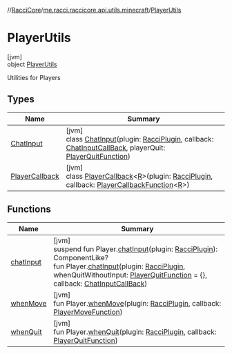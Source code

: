 //[RacciCore](../../../index.md)/[me.racci.raccicore.api.utils.minecraft](../index.md)/[PlayerUtils](index.md)

# PlayerUtils

[jvm]\
object [PlayerUtils](index.md)

Utilities for Players

## Types

| Name | Summary |
|---|---|
| [ChatInput](-chat-input/index.md) | [jvm]<br>class [ChatInput](-chat-input/index.md)(plugin: [RacciPlugin](../../me.racci.raccicore.api.plugin/-racci-plugin/index.md), callback: [ChatInputCallBack](../index.md#-38014740%2FClasslikes%2F-1216412040), playerQuit: [PlayerQuitFunction](../index.md#-400580617%2FClasslikes%2F-1216412040)) |
| [PlayerCallback](-player-callback/index.md) | [jvm]<br>class [PlayerCallback](-player-callback/index.md)&lt;[R](-player-callback/index.md)&gt;(plugin: [RacciPlugin](../../me.racci.raccicore.api.plugin/-racci-plugin/index.md), callback: [PlayerCallbackFunction](../index.md#38361665%2FClasslikes%2F-1216412040)&lt;[R](-player-callback/index.md)&gt;) |

## Functions

| Name | Summary |
|---|---|
| [chatInput](chat-input.md) | [jvm]<br>suspend fun Player.[chatInput](chat-input.md)(plugin: [RacciPlugin](../../me.racci.raccicore.api.plugin/-racci-plugin/index.md)): ComponentLike?<br>fun Player.[chatInput](chat-input.md)(plugin: [RacciPlugin](../../me.racci.raccicore.api.plugin/-racci-plugin/index.md), whenQuitWithoutInput: [PlayerQuitFunction](../index.md#-400580617%2FClasslikes%2F-1216412040) = {}, callback: [ChatInputCallBack](../index.md#-38014740%2FClasslikes%2F-1216412040)) |
| [whenMove](when-move.md) | [jvm]<br>fun Player.[whenMove](when-move.md)(plugin: [RacciPlugin](../../me.racci.raccicore.api.plugin/-racci-plugin/index.md), callback: [PlayerMoveFunction](../index.md#-2077606219%2FClasslikes%2F-1216412040)) |
| [whenQuit](when-quit.md) | [jvm]<br>fun Player.[whenQuit](when-quit.md)(plugin: [RacciPlugin](../../me.racci.raccicore.api.plugin/-racci-plugin/index.md), callback: [PlayerQuitFunction](../index.md#-400580617%2FClasslikes%2F-1216412040)) |
